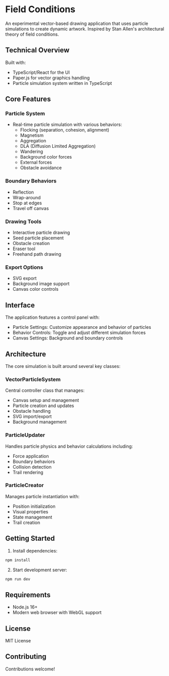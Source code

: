 # Field Conditions

An experimental vector-based drawing application that uses particle simulations to create dynamic artwork. Inspired by Stan Allen's architectural theory of field conditions.

## Technical Overview

Built with:
- TypeScript/React for the UI
- Paper.js for vector graphics handling
- Particle simulation system written in TypeScript

## Core Features

### Particle System
- Real-time particle simulation with various behaviors:
  - Flocking (separation, cohesion, alignment)
  - Magnetism 
  - Aggregation
  - DLA (Diffusion Limited Aggregation)
  - Wandering
  - Background color forces
  - External forces
  - Obstacle avoidance

### Boundary Behaviors
- Reflection
- Wrap-around
- Stop at edges
- Travel off canvas

### Drawing Tools
- Interactive particle drawing
- Seed particle placement
- Obstacle creation
- Eraser tool
- Freehand path drawing

### Export Options
- SVG export
- Background image support 
- Canvas color controls

## Interface

The application features a control panel with:
- Particle Settings: Customize appearance and behavior of particles
- Behavior Controls: Toggle and adjust different simulation forces
- Canvas Settings: Background and boundary controls

## Architecture

The core simulation is built around several key classes:

### VectorParticleSystem
Central controller class that manages:
- Canvas setup and management
- Particle creation and updates
- Obstacle handling
- SVG import/export
- Background management

### ParticleUpdater
Handles particle physics and behavior calculations including:
- Force application
- Boundary behaviors
- Collision detection
- Trail rendering

### ParticleCreator
Manages particle instantiation with:
- Position initialization
- Visual properties
- State management
- Trail creation

## Getting Started

1. Install dependencies:
```bash
npm install
```

2. Start development server:
```bash
npm run dev
```

## Requirements

- Node.js 16+
- Modern web browser with WebGL support

## License

MIT License

## Contributing

Contributions welcome! 